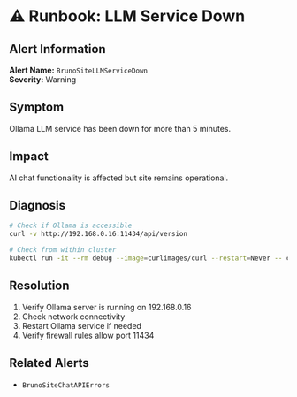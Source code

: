 # ⚠️ Runbook: LLM Service Down

## Alert Information
**Alert Name:** `BrunoSiteLLMServiceDown`  
**Severity:** Warning  

## Symptom
Ollama LLM service has been down for more than 5 minutes.

## Impact
AI chat functionality is affected but site remains operational.

## Diagnosis
```bash
# Check if Ollama is accessible
curl -v http://192.168.0.16:11434/api/version

# Check from within cluster
kubectl run -it --rm debug --image=curlimages/curl --restart=Never -- curl http://192.168.0.16:11434/api/version
```

## Resolution
1. Verify Ollama server is running on 192.168.0.16
2. Check network connectivity
3. Restart Ollama service if needed
4. Verify firewall rules allow port 11434

## Related Alerts
- `BrunoSiteChatAPIErrors`
